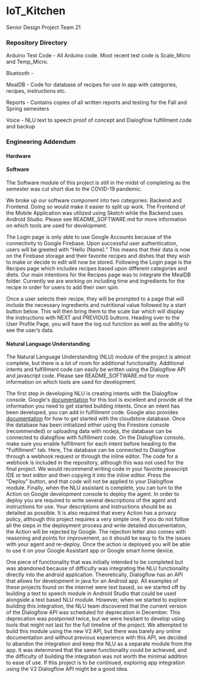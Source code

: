 # IoT_Kitchen
Senior Design Project Team 21

### Repository Directory
Arduino Test Code - All Arduino code.  Most recent test code is Scale_Micro and Temp_Micro.

Bluetooth - 

MealDB - Code for database of recipes for use in app with categories, recipes, instructions etc.

Reports - Contains copies of all written reports and testing for the Fall and Spring semesters

Voice - NLU text to speech proof of concept and Dialogflow fulfillment code and backup

### Engineering Addendum

#### Hardware

#### Software 
The Software module of this project is still in the midst of completing as the semester was cut short due to the COVID-19 pandemic. 

We broke up our software component into two categories: Backend and Frontend. Doing so would make it easier to split up work. The Frontend of the Mobile Application was utilized using Sketch while the Backend uses Android Studio. Please see README_SOFTWARE.md for more information on which tools are used for development.

The Login page is only able to use Google Accounts because of the connectivity to Google Firebase. Upon successful user authentication, users will be greeted with “Hello (Name).” This means that their data is now on the Firebase storage and their favorite recipes and dishes that they wish to make or decide to edit will now be stored. Following the Login page is the Recipes page which includes recipes based upon different categories and diets. Our main intentions for the Recipes page was to integrate the MealDB folder. Currently we are working on including time and ingredients for the recipe in order for users to add their own spin.

Once a user selects their recipe, they will be prompted to a page that will include the necessary ingredients and nutritional value followed by a start button below. This will then bring them to the scale bar which will display the instructions with NEXT and PREVIOUS buttons. Heading over to the User Profile Page, you will have the log out function as well as the ability to see the user’s data.


#### Natural Language Understanding
The Natural Language Understanding (NLU) module of the project is almost complete, but there is a lot of room for additional functionality. Additional intents and fulfillment code can easily be written using the Dialogflow API and javascript code. Please see 
README_SOFTWARE.md for more information on which tools are used for development.

The first step in developing NLU is creating intents with the Dialogflow console. Google's [documentation](https://cloud.google.com/dialogflow/docs) for this tool is excellent and provide all the information you need to get started building intents. Once an intent has been developed, you can add in fulfillment code. Google also provides [documentation](https://cloud.google.com/firestore/docs) for how to get started with the cloudstore database. Once the database has been initialized either using the Firestore console (recommended) or uploading data with nodejs, the database can be connected to dialogflow with fulfillment code. On the Dialogflow console, make sure you enable fulfillment for each intent before heading to the "Fulfillment" tab. Here, The database can be connected to Dialogflow through a webhook request or through the inline editor. The code for a webhook is included in the repository, although this was not used for the final project. We would recommend writing code in your favorite javascript IDE or text editor and then copying it into the inline editor. Press the "Deploy" button, and that code will not be applied to your Dialogflow module. Finally, when the NLU assistant is complete, you can turn to the Action on Google development console to deploy the agent. In order to deploy you are required to write several descriptions of the agent and instructions for use. Your descriptions and instructions should be as detailed as possible. It is also required that every Action has a privacy policy, although this project requires a very simple one. If you do not follow all the steps in the deployment process and write detailed documentation, the Action will be rejected by Google. The rejection letter also comes with reasoning and points for improvement, so it should be easy to fix the issues with your agent and re-deploy. Once the action is deployed you will be able to use it on your Google Assistant app or Google smart home device. 

One piece of functionality that was initially intended to be completed but was abandoned because of difficulty was integrating the NLU functionality directly into the android application. Theoretically, Dialogflow has an API that allows for development in java for an Android app. All examples of these projects found on the internet were text based, so we started off by building a text to speech module in Android Studio that could be used alongside a text based NLU module. However, when we started to explore building this integration, the NLU team discovered that the current version of the Dialogflow API was scheduled for deprecation in December. This deprecation was postponed twice, but we were hesitant to develop using tools that might not last for the full timeline of the project. We attempted to build this module using the new V2 API, but there was barely any online documentation and without previous experience with this API, we decided to abandon the integration and keep the NLU as a separate module from the app. It was determined that the same functionality could be achieved, and the difficulty of building the integration was not worth the minimal addition to ease of use. If this project is to be continued, exploring app integration using the V2 Dialogflow API might be a good idea. 
